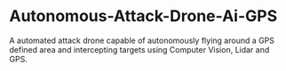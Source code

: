 # Autonomous-Attack-Drone-Ai-GPS
A automated attack drone capable of autonomously flying around a GPS defined area and intercepting targets using Computer Vision, Lidar and GPS.

